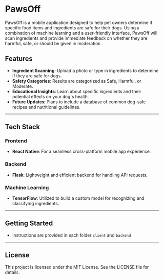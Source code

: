 # PawsOff

PawsOff is a mobile application designed to help pet owners determine if specific food items and ingredients are safe for their dogs. Using a combination of machine learning and a user-friendly interface, PawsOff will scan ingredients and provide immediate feedback on whether they are harmful, safe, or should be given in moderation.

## Features
- **Ingredient Scanning**: Upload a photo or type in ingredients to determine if they are safe for dogs.
- **Safety Categories**: Results are categorized as Safe, Harmful, or Moderate.
- **Educational Insights**: Learn about specific ingredients and their potential effects on your dog's health.
- **Future Updates**: Plans to include a database of common dog-safe recipes and nutritional guidelines.

---

## Tech Stack

### Frontend
- **React Native**: For a seamless cross-platform mobile app experience.

### Backend
- **Flask**: Lightweight and efficient backend for handling API requests.

### Machine Learning
- **TensorFlow**: Utilized to build a custom model for recognizing and classifying ingredients.

---

## Getting Started
- Instructions are provided in each folder `client` and `backend`

---

## License
This project is licensed under the MIT License. See the LICENSE file for details.